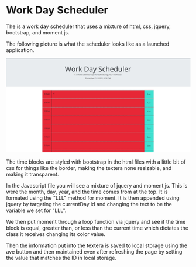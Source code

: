 # Work Day Scheduler

The is a work day scheduler that uses a mixture of html, css, jquery, bootstrap, and moment js. 

The following picture is what the scheduler looks like as a launched application.

![home page](./assets/images/homepage.jpg)

The time blocks are styled with bootstrap in the html files with a little bit of css for things like the border, making the textera none resizable, and making it transparent. 

In the Javascript file you will see a mixture of jquery and moment js. This is were the month, day, year, and the time comes from at the top. It is formated using the "LLL" method for moment. It is then appended using jquery by targeting the currentDay id and changing the text to be the variable we set for "LLL". 

We then put moment through a loop function via jquery and see if the time block is equal, greater than, or less than the current time which dictates the class it receives changing its color value. 

Then the information put into the textera is saved to local storage using the ave button and then maintained even after refreshing the page by setting the value that matches the ID in local storage.